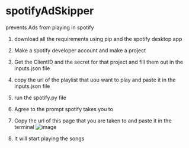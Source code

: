 # spotifyAdSkipper
prevents Ads from playing in spotify

1) download all the requirements using pip and the spotify desktop app

2) Make a spotify developer account and make a project

3) Get the ClientID and the secret for that project and fill them out in the inputs.json file

4) copy the url of the playlist that uou want to play and paste it in the inputs.json file

5) run the spotify.py file

6) Agree to the prompt spotify takes you to

7) Copy the url of this page that you are taken to and paste it in the terminal
![image](https://github.com/Pardha11/spotifyAdSkipper/assets/94210462/1b1e693a-aaa1-4fbd-b30f-7303b32e9d61)

8) It will start playing the songs
